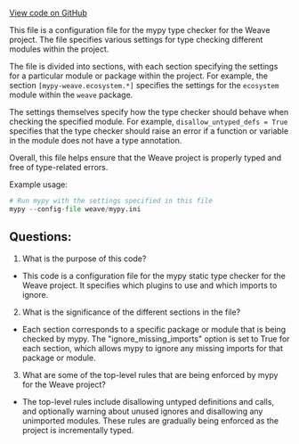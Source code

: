 [View code on GitHub](https://github.com/wandb/weave/mypy.ini)

This file is a configuration file for the mypy type checker for the Weave project. The file specifies various settings for type checking different modules within the project. 

The file is divided into sections, with each section specifying the settings for a particular module or package within the project. For example, the section `[mypy-weave.ecosystem.*]` specifies the settings for the `ecosystem` module within the `weave` package. 

The settings themselves specify how the type checker should behave when checking the specified module. For example, `disallow_untyped_defs = True` specifies that the type checker should raise an error if a function or variable in the module does not have a type annotation. 

Overall, this file helps ensure that the Weave project is properly typed and free of type-related errors. 

Example usage: 

```python
# Run mypy with the settings specified in this file
mypy --config-file weave/mypy.ini
```
## Questions: 
 1. What is the purpose of this code?
- This code is a configuration file for the mypy static type checker for the Weave project. It specifies which plugins to use and which imports to ignore.

2. What is the significance of the different sections in the file?
- Each section corresponds to a specific package or module that is being checked by mypy. The "ignore_missing_imports" option is set to True for each section, which allows mypy to ignore any missing imports for that package or module.

3. What are some of the top-level rules that are being enforced by mypy for the Weave project?
- The top-level rules include disallowing untyped definitions and calls, and optionally warning about unused ignores and disallowing any unimported modules. These rules are gradually being enforced as the project is incrementally typed.